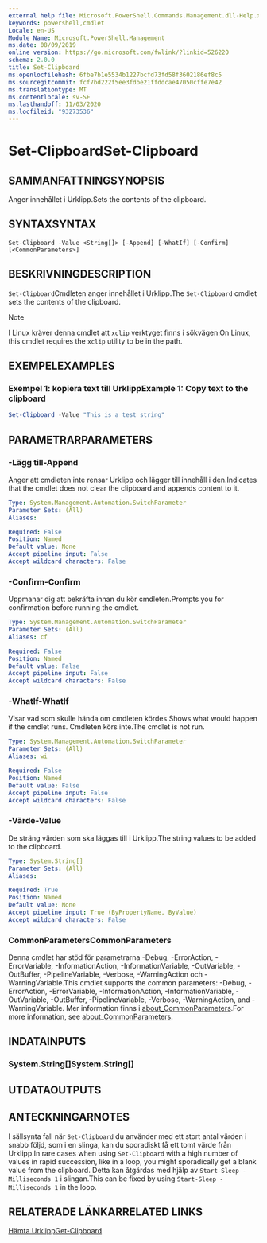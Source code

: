 ```yaml
---
external help file: Microsoft.PowerShell.Commands.Management.dll-Help.xml
keywords: powershell,cmdlet
Locale: en-US
Module Name: Microsoft.PowerShell.Management
ms.date: 08/09/2019
online version: https://go.microsoft.com/fwlink/?linkid=526220
schema: 2.0.0
title: Set-Clipboard
ms.openlocfilehash: 6fbe7b1e5534b1227bcfd73fd58f3602186ef8c5
ms.sourcegitcommit: fcf7bd222f5ee3fdbe21ffddcae47050cffe7e42
ms.translationtype: MT
ms.contentlocale: sv-SE
ms.lasthandoff: 11/03/2020
ms.locfileid: "93273536"
---
```

# <span data-ttu-id="b1d2e-103">Set-Clipboard</span><span class="sxs-lookup"><span data-stu-id="b1d2e-103">Set-Clipboard</span></span>

## <span data-ttu-id="b1d2e-104">SAMMANFATTNING</span><span class="sxs-lookup"><span data-stu-id="b1d2e-104">SYNOPSIS</span></span>
<span data-ttu-id="b1d2e-105">Anger innehållet i Urklipp.</span><span class="sxs-lookup"><span data-stu-id="b1d2e-105">Sets the contents of the clipboard.</span></span>

## <span data-ttu-id="b1d2e-106">SYNTAX</span><span class="sxs-lookup"><span data-stu-id="b1d2e-106">SYNTAX</span></span>

```
Set-Clipboard -Value <String[]> [-Append] [-WhatIf] [-Confirm] [<CommonParameters>]
```

## <span data-ttu-id="b1d2e-107">BESKRIVNING</span><span class="sxs-lookup"><span data-stu-id="b1d2e-107">DESCRIPTION</span></span>

<span data-ttu-id="b1d2e-108">`Set-Clipboard`Cmdleten anger innehållet i Urklipp.</span><span class="sxs-lookup"><span data-stu-id="b1d2e-108">The `Set-Clipboard` cmdlet sets the contents of the clipboard.</span></span>

> [!NOTE]
> <span data-ttu-id="b1d2e-109">I Linux kräver denna cmdlet att `xclip` verktyget finns i sökvägen.</span><span class="sxs-lookup"><span data-stu-id="b1d2e-109">On Linux, this cmdlet requires the `xclip` utility to be in the path.</span></span>

## <span data-ttu-id="b1d2e-110">EXEMPEL</span><span class="sxs-lookup"><span data-stu-id="b1d2e-110">EXAMPLES</span></span>

### <span data-ttu-id="b1d2e-111">Exempel 1: kopiera text till Urklipp</span><span class="sxs-lookup"><span data-stu-id="b1d2e-111">Example 1: Copy text to the clipboard</span></span>

```powershell
Set-Clipboard -Value "This is a test string"
```

## <span data-ttu-id="b1d2e-112">PARAMETRAR</span><span class="sxs-lookup"><span data-stu-id="b1d2e-112">PARAMETERS</span></span>

### <span data-ttu-id="b1d2e-113">-Lägg till</span><span class="sxs-lookup"><span data-stu-id="b1d2e-113">-Append</span></span>

<span data-ttu-id="b1d2e-114">Anger att cmdleten inte rensar Urklipp och lägger till innehåll i den.</span><span class="sxs-lookup"><span data-stu-id="b1d2e-114">Indicates that the cmdlet does not clear the clipboard and appends content to it.</span></span>

```yaml
Type: System.Management.Automation.SwitchParameter
Parameter Sets: (All)
Aliases:

Required: False
Position: Named
Default value: None
Accept pipeline input: False
Accept wildcard characters: False
```

### <span data-ttu-id="b1d2e-115">-Confirm</span><span class="sxs-lookup"><span data-stu-id="b1d2e-115">-Confirm</span></span>

<span data-ttu-id="b1d2e-116">Uppmanar dig att bekräfta innan du kör cmdleten.</span><span class="sxs-lookup"><span data-stu-id="b1d2e-116">Prompts you for confirmation before running the cmdlet.</span></span>

```yaml
Type: System.Management.Automation.SwitchParameter
Parameter Sets: (All)
Aliases: cf

Required: False
Position: Named
Default value: False
Accept pipeline input: False
Accept wildcard characters: False
```

### <span data-ttu-id="b1d2e-117">-WhatIf</span><span class="sxs-lookup"><span data-stu-id="b1d2e-117">-WhatIf</span></span>

<span data-ttu-id="b1d2e-118">Visar vad som skulle hända om cmdleten kördes.</span><span class="sxs-lookup"><span data-stu-id="b1d2e-118">Shows what would happen if the cmdlet runs.</span></span> <span data-ttu-id="b1d2e-119">Cmdleten körs inte.</span><span class="sxs-lookup"><span data-stu-id="b1d2e-119">The cmdlet is not run.</span></span>

```yaml
Type: System.Management.Automation.SwitchParameter
Parameter Sets: (All)
Aliases: wi

Required: False
Position: Named
Default value: False
Accept pipeline input: False
Accept wildcard characters: False
```

### <span data-ttu-id="b1d2e-120">-Värde</span><span class="sxs-lookup"><span data-stu-id="b1d2e-120">-Value</span></span>

<span data-ttu-id="b1d2e-121">De sträng värden som ska läggas till i Urklipp.</span><span class="sxs-lookup"><span data-stu-id="b1d2e-121">The string values to be added to the clipboard.</span></span>

```yaml
Type: System.String[]
Parameter Sets: (All)
Aliases:

Required: True
Position: Named
Default value: None
Accept pipeline input: True (ByPropertyName, ByValue)
Accept wildcard characters: False
```

### <span data-ttu-id="b1d2e-122">CommonParameters</span><span class="sxs-lookup"><span data-stu-id="b1d2e-122">CommonParameters</span></span>

<span data-ttu-id="b1d2e-123">Denna cmdlet har stöd för parametrarna -Debug, -ErrorAction, -ErrorVariable, -InformationAction, -InformationVariable, -OutVariable, -OutBuffer, -PipelineVariable, -Verbose, -WarningAction och -WarningVariable.</span><span class="sxs-lookup"><span data-stu-id="b1d2e-123">This cmdlet supports the common parameters: -Debug, -ErrorAction, -ErrorVariable, -InformationAction, -InformationVariable, -OutVariable, -OutBuffer, -PipelineVariable, -Verbose, -WarningAction, and -WarningVariable.</span></span> <span data-ttu-id="b1d2e-124">Mer information finns i [about_CommonParameters](https://go.microsoft.com/fwlink/?LinkID=113216).</span><span class="sxs-lookup"><span data-stu-id="b1d2e-124">For more information, see [about_CommonParameters](https://go.microsoft.com/fwlink/?LinkID=113216).</span></span>

## <span data-ttu-id="b1d2e-125">INDATA</span><span class="sxs-lookup"><span data-stu-id="b1d2e-125">INPUTS</span></span>

### <span data-ttu-id="b1d2e-126">System.String[]</span><span class="sxs-lookup"><span data-stu-id="b1d2e-126">System.String[]</span></span>

## <span data-ttu-id="b1d2e-127">UTDATA</span><span class="sxs-lookup"><span data-stu-id="b1d2e-127">OUTPUTS</span></span>

## <span data-ttu-id="b1d2e-128">ANTECKNINGAR</span><span class="sxs-lookup"><span data-stu-id="b1d2e-128">NOTES</span></span>

<span data-ttu-id="b1d2e-129">I sällsynta fall när `Set-Clipboard` du använder med ett stort antal värden i snabb följd, som i en slinga, kan du sporadiskt få ett tomt värde från Urklipp.</span><span class="sxs-lookup"><span data-stu-id="b1d2e-129">In rare cases when using `Set-Clipboard` with a high number of values in rapid succession, like in a loop, you might sporadically get a blank value from the clipboard.</span></span> <span data-ttu-id="b1d2e-130">Detta kan åtgärdas med hjälp av `Start-Sleep -Milliseconds 1` i slingan.</span><span class="sxs-lookup"><span data-stu-id="b1d2e-130">This can be fixed by using `Start-Sleep -Milliseconds 1` in the loop.</span></span>

## <span data-ttu-id="b1d2e-131">RELATERADE LÄNKAR</span><span class="sxs-lookup"><span data-stu-id="b1d2e-131">RELATED LINKS</span></span>

[<span data-ttu-id="b1d2e-132">Hämta Urklipp</span><span class="sxs-lookup"><span data-stu-id="b1d2e-132">Get-Clipboard</span></span>](Get-Clipboard.md)
